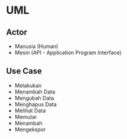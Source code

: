 # UML 

## Actor
- Manusia (Human)
- Mesin (API - Application Program Interface)

## Use Case
- Melakukan
- Menambah Data
- Mengubah Data
- Menghapus Data
- Melihat Data
- Memutar
- Menambah
- Mengekspor